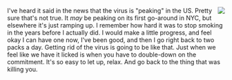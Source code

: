 <img src="http://scripting.com/images/2020/04/09/santaCoke.png" border="0" align="right">I've heard it said in the news that the virus is "peaking" in the US. Pretty sure that's not true. It <i>may</i> be peaking on its first go-around in NYC, but elsewhere it's just ramping up. I remember how hard it was to stop smoking in the years before I actually did. I would make a little progress, and feel okay I can have one now, I've been good, and then I go right back to two packs a day. Getting rid of the virus is going to be like that. Just when we feel like we have it licked is when you have to double-down on the commitment. It's so easy to let up, relax. And go back to the thing that was killing you. 
